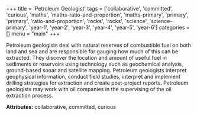 +++
title = 'Petroleum Geologist'
tags = ['collaborative', 'committed', 'curious', 'maths', 'maths-ratio-and-proportion', 'maths-primary', 'primary', 'primary', 'ratio-and-proportion', 'rocks', 'rocks', 'science', 'science-primary', 'year-1', 'year-2', 'year-3', 'year-4', 'year-5', 'year-6']
categories = []
menu = "main"
+++

Petroleum geologists deal with natural reserves of combustible fuel on both land and sea and are responsible for gauging how much of this can be extracted. They discover the location and amount of useful fuel in sediments or reservoirs using technology such as geochemical analysis, ground-based sonar and satellite mapping. Petroleum geologists interpret geophysical information, conduct field studies, interpret and implement drilling strategies for extraction and create post-project reports. Petroleum geologists may work with oil companies in the supervising of the oil extraction process.

<strong>Attributes: </strong>collaborative, committed, curious
